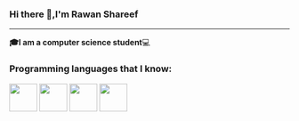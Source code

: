 ### Hi there 👋,I'm Rawan Shareef
-----------------------------------------------------------
**:mortar_board:I am a computer science student**:computer:

### Programming languages that I know:
<img src="https://user-images.githubusercontent.com/57855070/98301894-33521300-1fc4-11eb-860e-f06c2a2e9dce.png" width="50">
<img src="https://user-images.githubusercontent.com/57855070/98302338-e1f65380-1fc4-11eb-95ae-ad38f2c4fc13.png" width="50">
<img src="https://user-images.githubusercontent.com/57855070/98302891-e8d19600-1fc5-11eb-88ff-96a990f80521.png" width="50">
<img src="https://user-images.githubusercontent.com/57855070/98302169-9c398b00-1fc4-11eb-9734-1c075d91db98.png" width="50">

